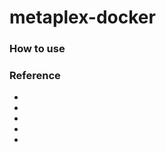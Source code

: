 # metaplex-docker

### How to use


### Reference

* [Metaplex Candy Machine]: https://hackmd.io/@levicook/HJcDneEWF	"An awesome tutorial"
* [candy-machine-mint]: https://github.com/exiled-apes/candy-machine-mint	"Boilerplate UI"
* [metaplex]: (https://github.com/metaplex-foundation/metaplex)	"Metaplex infrastructure"
* [solana-cli-tools]: (https://docs.solana.com/cli/install-solana-cli-tools)	"Solana CLI tools"
* [Solana NFT Metadata Standard]: (https://docs.metaplex.com/nft-standard)	"Solana NFT JSON samples and information"

   

